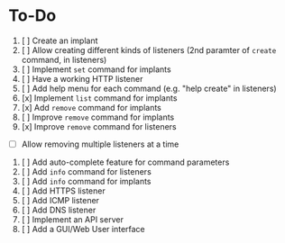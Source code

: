 # To-Do

1. [ ] Create an implant
1. [ ] Allow creating different kinds of listeners (2nd paramter of `create` command, in listeners)
1. [ ] Implement `set` command for implants
1. [ ] Have a working HTTP listener
1. [ ] Add help menu for each command (e.g. "help create" in listeners)
1. [x] Implement `list` command for implants
1. [x] Add `remove` command for implants
1. [ ] Improve `remove` command for implants
1. [x] Improve `remove` command for listeners
  - [ ] Allow removing multiple listeners at a time
1. [ ] Add auto-complete feature for command parameters
1. [ ] Add `info` command for listeners
1. [ ] Add `info` command for implants
1. [ ] Add HTTPS listener
1. [ ] Add ICMP listener
1. [ ] Add DNS listener
1. [ ] Implement an API server
1. [ ] Add a GUI/Web User interface
